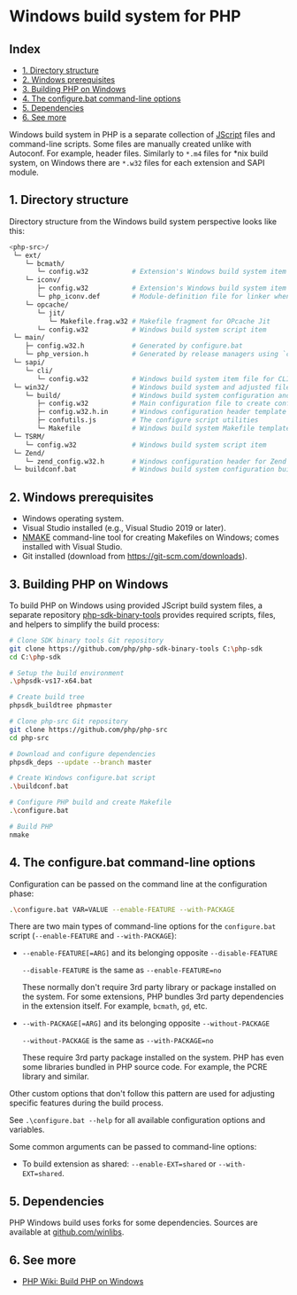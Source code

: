 # Windows build system for PHP

## Index

* [1. Directory structure](#1-directory-structure)
* [2. Windows prerequisites](#2-windows-prerequisites)
* [3. Building PHP on Windows](#3-building-php-on-windows)
* [4. The configure.bat command-line options](#4-the-configurebat-command-line-options)
* [5. Dependencies](#5-dependencies)
* [6. See more](#6-see-more)

Windows build system in PHP is a separate collection of
[JScript](https://en.wikipedia.org/wiki/JScript) files and command-line scripts.
Some files are manually created unlike with Autoconf. For example, header files.
Similarly to `*.m4` files for \*nix build system, on Windows there are `*.w32`
files for each extension and SAPI module.

## 1. Directory structure

Directory structure from the Windows build system perspective looks like this:

```sh
<php-src>/
 └─ ext/
    └─ bcmath/
       └─ config.w32           # Extension's Windows build system item file
    └─ iconv/
       ├─ config.w32           # Extension's Windows build system item file
       └─ php_iconv.def        # Module-definition file for linker when building DLL
    └─ opcache/
       └─ jit/
          └─ Makefile.frag.w32 # Makefile fragment for OPcache Jit
       └─ config.w32           # Windows build system script item
 └─ main/
    ├─ config.w32.h            # Generated by configure.bat
    └─ php_version.h           # Generated by release managers using `configure`
 └─ sapi/
    └─ cli/
       └─ config.w32           # Windows build system item file for CLI SAPI
 └─ win32/                     # Windows build system and adjusted files
    └─ build/                  # Windows build system configuration and scripts
       ├─ config.w32           # Main configuration file to create configure.js
       ├─ config.w32.h.in      # Windows configuration header template
       ├─ confutils.js         # The configure script utilities
       └─ Makefile             # Windows build system Makefile template
 └─ TSRM/
    └─ config.w32              # Windows build system script item
 └─ Zend/
    └─ zend_config.w32.h       # Windows configuration header for Zend engine
 └─ buildconf.bat              # Windows build system configuration builder
```

## 2. Windows prerequisites

* Windows operating system.
* Visual Studio installed (e.g., Visual Studio 2019 or later).
* [NMAKE](https://learn.microsoft.com/en-us/cpp/build/reference/nmake-reference)
  command-line tool for creating Makefiles on Windows; comes installed with
  Visual Studio.
* Git installed (download from https://git-scm.com/downloads).

## 3. Building PHP on Windows

To build PHP on Windows using provided JScript build system files, a separate
repository [php-sdk-binary-tools](https://github.com/php/php-sdk-binary-tools)
provides required scripts, files, and helpers to simplify the build process:

```sh
# Clone SDK binary tools Git repository
git clone https://github.com/php/php-sdk-binary-tools C:\php-sdk
cd C:\php-sdk

# Setup the build environment
.\phpsdk-vs17-x64.bat

# Create build tree
phpsdk_buildtree phpmaster

# Clone php-src Git repository
git clone https://github.com/php/php-src
cd php-src

# Download and configure dependencies
phpsdk_deps --update --branch master

# Create Windows configure.bat script
.\buildconf.bat

# Configure PHP build and create Makefile
.\configure.bat

# Build PHP
nmake
```

## 4. The configure.bat command-line options

Configuration can be passed on the command line at the configuration phase:

```sh
.\configure.bat VAR=VALUE --enable-FEATURE --with-PACKAGE
```

There are two main types of command-line options for the `configure.bat` script
(`--enable-FEATURE` and `--with-PACKAGE`):

* `--enable-FEATURE[=ARG]` and its belonging opposite `--disable-FEATURE`

  `--disable-FEATURE` is the same as `--enable-FEATURE=no`

  These normally don't require 3rd party library or package installed on the
  system. For some extensions, PHP bundles 3rd party dependencies in the
  extension itself. For example, `bcmath`, `gd`, etc.

* `--with-PACKAGE[=ARG]` and its belonging opposite `--without-PACKAGE`

  `--without-PACKAGE` is the same as `--with-PACKAGE=no`

  These require 3rd party package installed on the system. PHP has even some
  libraries bundled in PHP source code. For example, the PCRE library and
  similar.

Other custom options that don't follow this pattern are used for adjusting
specific features during the build process.

See `.\configure.bat --help` for all available configuration options and
variables.

Some common arguments can be passed to command-line options:

* To build extension as shared: `--enable-EXT=shared` or `--with-EXT=shared`.

## 5. Dependencies

PHP Windows build uses forks for some dependencies. Sources are available at
[github.com/winlibs](https://github.com/winlibs).

## 6. See more

* [PHP Wiki: Build PHP on Windows](https://wiki.php.net/internals/windows/stepbystepbuild_sdk_2)
